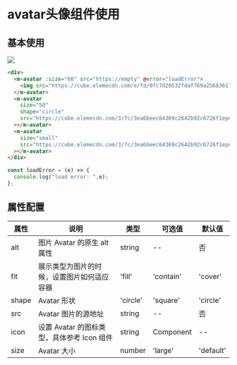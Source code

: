 # avatar头像组件使用

## 基本使用
<div>
  <m-avatar :size="60" src="https://empty" @error="loadError">
      <img src="https://cube.elemecdn.com/e/fd/0fc7d20532fdaf769a25683617711png.png" />
    </m-avatar>
    <m-avatar
      size="50"
      shape="circle"
      src="https://cube.elemecdn.com/3/7c/3ea6beec64369c2642b92c6726f1epng.png"
    ></m-avatar>
    <m-avatar
      size="small"
      src="https://cube.elemecdn.com/3/7c/3ea6beec64369c2642b92c6726f1epng.png"
    ></m-avatar>
</div>

<script setup>
const loadError = (e) => {
  console.log("load error: ",e);
};
</script>


``` html
<div>
  <m-avatar :size="60" src="https://empty" @error="loadError">
    <img src="https://cube.elemecdn.com/e/fd/0fc7d20532fdaf769a25683617711png.png" />
  </m-avatar>
  <m-avatar
    size="50"
    shape="circle"
    src="https://cube.elemecdn.com/3/7c/3ea6beec64369c2642b92c6726f1epng.png"
  ></m-avatar>
  <m-avatar
    size="small"
    src="https://cube.elemecdn.com/3/7c/3ea6beec64369c2642b92c6726f1epng.png"
  ></m-avatar>
</div>
```
``` js
const loadError = (e) => {
  console.log("load error: ",e);
};
```


## 属性配置
|属性|	说明|	类型|	可选值|	默认值|
|----|----|----|----|----|
|alt|	图片 Avatar 的原生 alt 属性|	string|	--|	否 |
|fit|	展示类型为图片的时候，设置图片如何适应容器|	'fill' | 'contain' | 'cover' | 'none' | 'scale-down'|	'cover'|	否 |
|shape|	Avatar 形状|	'circle' | 'square'|	'circle'|	否 |
|src|	Avatar 图片的源地址|	string|	--|	否 |
|icon|	设置 Avatar 的图标类型，具体参考 Icon 组件|	string | Component|	--|	否 |
|size|	Avatar 大小|	number | 'large' | 'default' | 'small'|	'default'|	否 |
